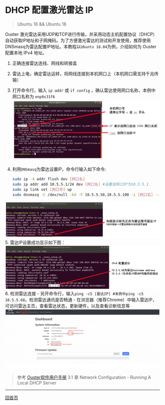 # DHCP 配置激光雷达 IP

> Ubuntu 16 && Ubuntu 18

Ouster 激光雷达采用UDP和TCP进行传输，并采用动态主机配置协议（DHCP）自动获取lP地址和子网掩码。为了方便激光雷达的测试和开发使用，推荐使用DNSmasq为雷达配置IP地址。本教程以`Ubuntu 18.04`为例，介绍如何为 Ouster 配置本地 IPv4 地址。


1. 正确连接雷达连线、网线和转接盒
2. 雷达上电，确定雷达运转，将网线连接到本机网口上（本机网口需支持千兆传输）
3. 打开命令行，输入 `ip addr` 或 `if config` ，确认雷达使用网口名称，本例中网口名称为 `enp0s31f6`
![](./imgs/ip_addr.png)
4. 利用`DNSmasq`为雷达设置IP，命令行输入如下命令:

	```bash
	sudo ip -4 addr flush dev [网口名]
	sudo ip addr add 10.5.5.1/24 dev [网口名] #设置该网口IP为10.5.5.1
	sudo ip link set [网口号] up
	sudo dnsmasq -C /dev/null -kd -F 10.5.5.50,10.5.5.100 -i [网口名] --bind-dynamic #在10.5.5.50和10.5.5.100之间为雷达搜寻可用IP
	```
![](./imgs/dnsmasq.png)
5. 雷达IP设置成功显示如下图：
![](./imgs/dnsmasq_output.png)
6. 检测雷达连接
	- 另开命令行，输入`ping -c5 [雷达IP] #本例中ping -c5 10.5.5.68`，检测雷达通讯是否畅通
	- 在浏览器（推荐Chrome）中输入雷达IP，可访问雷达主页，查看雷达状态，更新硬件，以及查看诊断信息等
	![](./imgs/first_page.png)

> 参考 [Ouster软件用户手册](https://data.ouster.io/downloads/software-user-guide-v1.13.0.pdf) 3.1 章 Network Configuration - Running A Local DHCP Server 

---
[回首页](#main)